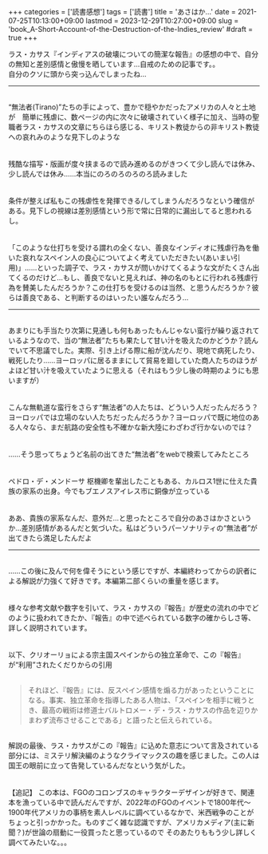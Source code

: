 +++
categories = ['読書感想']
tags = ['読書']
title = 'あさはか…'
date = 2021-07-25T10:13:00+09:00
lastmod = 2023-12-29T10:27:00+09:00
slug = 'book_A-Short-Account-of-the-Destruction-of-the-Indies_review'
#draft = true
+++

ラス・カサス『インディアスの破壊についての簡潔な報告』の感想の中で、自分の無知と差別感情と傲慢を晒しています…自戒のための記事です。。
<br>
自分のクソに頭から突っ込んでしまったね…
<br>

***

<br>
“無法者(Tirano)”たちの手によって、豊かで穏やかだったアメリカの人々と土地が　簡単に残虐に、数ページの内に次々に破壊されていく様子に加え、当時の聖職者ラス・カサスの文章にちらほら感じる、キリスト教徒からの非キリスト教徒への哀れみのような見下しのような
<br>
<br>
<br>
残酷な描写・版画が度々挟まるので読み進めるのがきつくて少し読んでは休み、少し読んでは休み……本当にのろのろのろのろ読みました
<br>
<br>
<br>
条件が整えば私もこの残虐性を発揮できる/してしまうんだろうなという確信がある。見下しの視線は差別感情という形で常に日常的に漏出してると思われるし。
<br>
<br>
<br>
「このような仕打ちを受ける謂れの全くない、善良なインディオに残虐行為を働いた哀れなスペイン人の良心についてよく考えていただきたい(あいまい引用)」……といった調子で、ラス・カサスが問いかけてくるような文がたくさん出てくるのだけど…もし、善良でないと見えれば、神の名のもとに行われる残虐行為を賛美したんだろうか？この仕打ちを受けるのは当然、と思うんだろうか？彼らは善良である、と判断するのはいったい誰なんだろう…
<br>

***

<br>
あまりにも手当たり次第に見通しも何もあったもんじゃない蛮行が繰り返されているようなので、当の“無法者”たちも果たして甘い汁を吸えたのかどうか？読んでいて不思議でした。実際、引き上げる際に船が沈んだり、現地で病死したり、戦死したり……ヨーロッパに居るままにして貿易を廻していた商人たちのほうがよほど甘い汁を吸えていたように思える（それはもう少し後の時期のようにも思いますが）
<br>
<br>
<br>
こんな無軌道な蛮行をさらす“無法者”の人たちは、どういう人だったんだろう？ヨーロッパでは立場のない人たちだったんだろうか？ヨーロッパで既に地位のある人々なら、まだ航路の安全性も不確かな新大陸にわざわざ行かないのでは？
<br>
<br>
<br>
……そう思ってちょうど名前の出てきた“無法者”をwebで検索してみたところ
<br>
<br>
<br>
ペドロ・デ・メンドーサ
枢機卿を輩出したこともある、カルロス1世に仕えた貴族の家系の出身。今でもブエノスアイレス市に銅像が立っている
<br>
<br>
<br>
ああ、貴族の家系なんだ、意外だ…と思ったところで自分のあさはかさというか…差別感情があるんだと気づいた。私はどういうパーソナリティの“無法者”が出てきたら満足したんだよ
<br>

***

<br>
……この後に及んで何を偉そうにという感じですが、本編終わってからの訳者による解説が力強くて好きです。本編第二部くらいの重量を感じます。
<br>
<br>
<br>
様々な参考文献や数字を引いて、ラス・カサスの『報告』が歴史の流れの中でどのように扱われてきたか、『報告』の中で述べられている数字の確からしさ等、詳しく説明されています。
<br>
<br>
<br>
以下、クリオーリョによる宗主国スペインからの独立革命で、この『報告』が“利用”されたくだりからの引用
<br>
<br>

> それほど、『報告』には、反スペイン感情を煽る力があったということになる。事実、独立革命を指導したある人物は、「スペインを相手に戦うとき、最高の戦術は修道士バルトロメー・デ・ラス・カサスの作品を辺りかまわず流布させることである」と語ったと伝えられている。

<br>
解説の最後、ラス・カサスがこの『報告』に込めた意志について言及されている部分には、ミステリ解決編のようなクライマックスの趣を感じました。この人は国王の眼前に立って告発しているんだなという気がした。
<br>
<br>
<br>
【追記】
この本は、FGOのコロンブスのキャラクターデザインが好きで、関連本を漁っている中で読んだんですが、2022年のFGOのイベントで1800年代～1900年代アメリカの事柄を素人レベルに調べているなかで、米西戦争のことがちょっと引っかかった。ものすごく雑な認識ですが、アメリカメディア(主に新聞？)が世論の扇動に一役買ったと思っているので
そのあたりももう少し詳しく調べてみたいな。。。
<br>